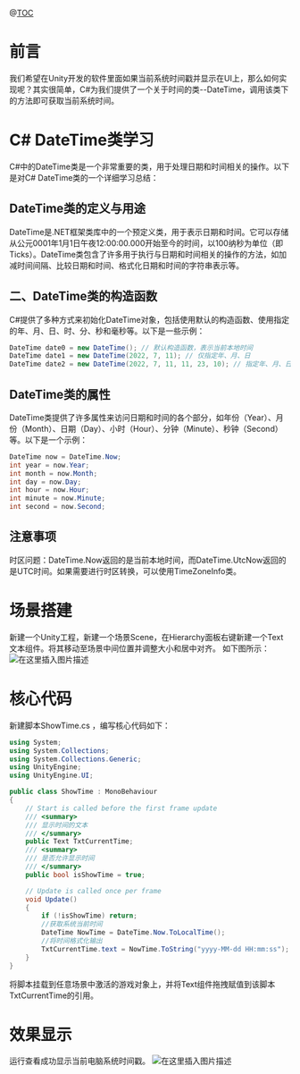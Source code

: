﻿@[TOC](unity获取当前系统时间实时显示并格式化输出)

# 前言
我们希望在Unity开发的软件里面如果当前系统时间戳并显示在UI上，那么如何实现呢？其实很简单，C#为我们提供了一个关于时间的类--DateTime，调用该类下的方法即可获取当前系统时间。

# C# DateTime类学习
C#中的DateTime类是一个非常重要的类，用于处理日期和时间相关的操作。以下是对C# DateTime类的一个详细学习总结：

## DateTime类的定义与用途
DateTime是.NET框架类库中的一个预定义类，用于表示日期和时间。它可以存储从公元0001年1月1日午夜12:00:00.000开始至今的时间，以100纳秒为单位（即Ticks）。DateTime类包含了许多用于执行与日期和时间相关的操作的方法，如加减时间间隔、比较日期和时间、格式化日期和时间的字符串表示等。

## 二、DateTime类的构造函数
C#提供了多种方式来初始化DateTime对象，包括使用默认的构造函数、使用指定的年、月、日、时、分、秒和毫秒等。以下是一些示例：

```csharp
DateTime date0 = new DateTime(); // 默认构造函数，表示当前本地时间  
DateTime date1 = new DateTime(2022, 7, 11); // 仅指定年、月、日  
DateTime date2 = new DateTime(2022, 7, 11, 11, 23, 10); // 指定年、月、日、时、分、秒
```

## DateTime类的属性
DateTime类提供了许多属性来访问日期和时间的各个部分，如年份（Year）、月份（Month）、日期（Day）、小时（Hour）、分钟（Minute）、秒钟（Second）等。以下是一个示例：

```csharp
DateTime now = DateTime.Now;  
int year = now.Year;  
int month = now.Month;  
int day = now.Day;  
int hour = now.Hour;  
int minute = now.Minute;  
int second = now.Second;
```

## 注意事项
时区问题：DateTime.Now返回的是当前本地时间，而DateTime.UtcNow返回的是UTC时间。如果需要进行时区转换，可以使用TimeZoneInfo类。

# 场景搭建
新建一个Unity工程，新建一个场景Scene，在Hierarchy面板右键新建一个Text文本组件。将其移动至场景中间位置并调整大小和居中对齐。
如下图所示：
![在这里插入图片描述](https://i-blog.csdnimg.cn/blog_migrate/ca205d4594fb55f4451725c50b547a8e.png)

# 核心代码
新建脚本ShowTime.cs ，编写核心代码如下：
```csharp
using System;
using System.Collections;
using System.Collections.Generic;
using UnityEngine;
using UnityEngine.UI;

public class ShowTime : MonoBehaviour
{
    // Start is called before the first frame update
    /// <summary>
    /// 显示时间的文本
    /// </summary>
    public Text TxtCurrentTime;
    /// <summary>
    /// 是否允许显示时间
    /// </summary>
    public bool isShowTime = true;

    // Update is called once per frame
    void Update()
    {
        if (!isShowTime) return;
        //获取系统当前时间
        DateTime NowTime = DateTime.Now.ToLocalTime();
        //将时间格式化输出
        TxtCurrentTime.text = NowTime.ToString("yyyy-MM-dd HH:mm:ss");
    }
}

```
将脚本挂载到任意场景中激活的游戏对象上，并将Text组件拖拽赋值到该脚本TxtCurrentTime的引用。
# 效果显示
运行查看成功显示当前电脑系统时间戳。
![在这里插入图片描述](https://i-blog.csdnimg.cn/blog_migrate/e7afb6fa7ce17a2d4c529e5152e321cf.png)



